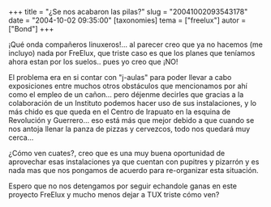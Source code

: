 +++
title = "¿Se nos acabaron las pilas?"
slug = "20041002093543178"
date = "2004-10-02 09:35:00"
[taxonomies]
tema = ["freelux"]
autor = ["Bond"]
+++

¡Qué onda compañeros linuxeros!… al parecer creo que ya no hacemos (me
incluyo) nada por FreElux, que triste caso es que los planes que
teníamos ahora estan por los suelos.. pues yo creo que ¡NO!

<!-- more -->
El problema era en si contar con &quot;j-aulas&quot; para poder llevar a
cabo exposiciones entre muchos otros obstáculos que mencionamos por ahí
como el empleo de un cañon… pero déjenme decirles que gracias a la
colaboración de un Instituto podemos hacer uso de sus instalaciones, y
lo más chido es que queda en el Centro de Irapuato en la esquina de
Revolución y Guerrero… eso está más que mejor debido a que cuando se nos
antoja llenar la panza de pizzas y cervezcos, todo nos quedará muy
cerca…

¿Cómo ven cuates?, creo que es una muy buena oportunidad de aprovechar
esas instalaciones ya que cuentan con pupitres y pizarrón y es nada mas
que nos pongamos de acuerdo para re-organizar esta situación.

Espero que no nos detengamos por seguir echandole ganas en este proyecto
FreElux y mucho menos dejar a TUX triste cómo ven?

